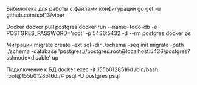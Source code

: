 Бибилотека для работы с файлами конфигурации
go get -u github.com/spf13/viper

Docker
docker pull postgres
docker run --name=todo-db -e POSTGRES_PASSWORD='root' -p 5436:5432 -d --rm postgres
docker ps

Миграции
migrate create -ext sql -dir ./schema -seq init
migrate -path ./schema -database 'postgres://postgres:root@localhost:5436/postgres?sslmode=disable' up

Подключение к БД
docker exec -it 155b0128516d /bin/bash
root@155b0128516d:/# psql -U postgres
psql